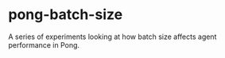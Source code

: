 # pong-batch-size
A series of experiments looking at how batch size affects agent performance in Pong.
